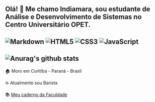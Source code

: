 
## Olá! 👋 Me chamo Indiamara, sou estudante de Análise e Desenvolvimento de Sistemas no Centro Universitário OPET.
![Markdown](https://img.shields.io/badge/markdown-%23000000.svg?style=for-the-badge&logo=markdown&logoColor=white)
![HTML5](https://img.shields.io/badge/html5-%23E34F26.svg?style=for-the-badge&logo=html5&logoColor=white)
![CSS3](https://img.shields.io/badge/css3-%231572B6.svg?style=for-the-badge&logo=css3&logoColor=white)
![JavaScript](https://img.shields.io/badge/javascript-%23323330.svg?style=for-the-badge&logo=javascript&logoColor=%23F7DF1E)
-
![Anurag's github stats](https://github-readme-stats.vercel.app/api?username=indiamaraenes&show_icons=true&theme=gruvbox)
-
 
 🏠 Moro em Curitiba - Paraná - Brasil
  
 ☕ Atualmente sou Barista
  
 📚 <a href="https://www.notion.so/indiamara/An-lise-e-Desenvolvimento-de-Sistemas-bd6e80e0fb3c415ca165ee4cc0117e2a"> Meu caderno da Faculdade</a>
 

